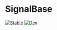 # SignalBase

[![Stable](https://img.shields.io/badge/docs-stable-blue.svg)](https://haberdashpi.github.io/SignalBase.jl/stable)
[![Dev](https://img.shields.io/badge/docs-dev-blue.svg)](https://haberdashpi.github.io/SignalBase.jl/dev)

